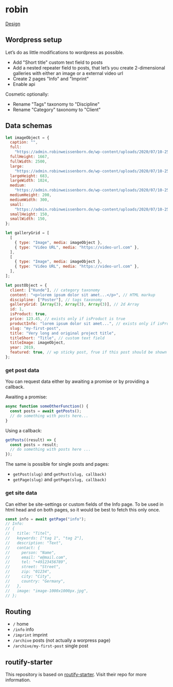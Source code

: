 # robin

[Design](https://xd.adobe.com/view/f319731e-013b-449e-b3a4-28f1928739d1-a64a/screen/bfd93f1f-0aad-42bf-96ac-a974b6444d9f)

## Wordpress setup

Let’s do as little modifications to wordpress as possible.

- Add "Short title" custom text field to posts
- Add a nested repeater field to posts, that let’s you create 2-dimensional galleries with either an image or a external video url
- Create 2 pages "Info" and "Imprint"
- Enable api

Cosmetic optionally:

- Rename "Tags" taxonomy to "Discipline"
- Rename "Category" taxonomy to "Client"

## Data schemas

```js
let imageObject = {
  caption: "",
  full:
    "https://admin.robinweissenborn.de/wp-content/uploads/2020/07/10-2500x1667-1.jpg",
  fullHeight: 1667,
  fullWidth: 2500,
  large:
    "https://admin.robinweissenborn.de/wp-content/uploads/2020/07/10-2500x1667-1-1024x683.jpg",
  largeHeight: 683,
  largeWidth: 1024,
  medium:
    "https://admin.robinweissenborn.de/wp-content/uploads/2020/07/10-2500x1667-1-300x200.jpg",
  mediumHeight: 200,
  mediumWidth: 300,
  small:
    "https://admin.robinweissenborn.de/wp-content/uploads/2020/07/10-2500x1667-1-150x150.jpg",
  smallHeight: 150,
  smallWidth: 150,
};

let galleryGrid = [
  [
    { type: "Image", media: imageObject },
    { type: "Video URL", media: "https://video-url.com" },
  ],
  [
    { type: "Image", media: imageObject },
    { type: "Video URL", media: "https://video-url.com" },
  ],
];

let postObject = {
  client: ["Kunde"], // category taxonomy
  content: "<p>lorem ipsum dolor sit amet...</p>", // HTML markup
  discipline: ["Poster"], // tags taxonomy
  galleryGrid: [Array(3), Array(3), Array(3)], // 2d Array
  id: 1,
  isProduct: true,
  price: 123.45, // exists only if isProduct is true
  productInfo: "lorem ipsum dolor sit amet...", // exists only if isProduct is true
  slug: "my-first-post",
  title: "Very long and original project title",
  titleShort: "Title", // custom text field
  titleImage: imageObject,
  year: 2019,
  featured: true, // wp sticky post, frue if this post should be shown on home page
};
```

### get post data

You can request data either by awaiting a promise or by providing a callback.

Awaiting a promise:

```js
async function someOtherFunction() {
  const posts = await getPosts();
  // do something with posts here...
}
```

Using a callback:

```js
getPosts((result) => {
  const posts = result;
  // do something with posts here ...
});
```

The same is possible for single posts and pages:

- `getPost(slug)` and `getPost(slug, callback)`
- `getPage(slug)` and `getPage(slug, callback)`

### get site data

Can either be site-settings or custom fields of the Info page. To be used in html head and on both pages, so it would be best to fetch this only once.

```js
const info = await getPage("info");
// Info:
// {
//   title: "Titel",
//   keywords: ["tag 1", "tag 2"],
//   description: "Text",
//   contact: {
//     person: "Name",
//     email: "e@mail.com",
//     tel: "+49123456789",
//     street: "Street",
//     zip: "01234",
//     city: "City",
//     country: "Germany",
//   },
//   image: "image-1000x1000px.jpg",
// };
```

## Routing

- `/` home
- `/info` info
- `/imprint` imprint
- `/archive` posts (not actually a worpress page)
- `/archive/my-first-post` single post

## routify-starter

This repository is based on [routify-starter](https://github.com/roxiness/routify-starter). Visit their repo for more information.
